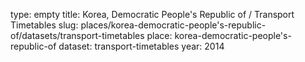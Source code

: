 type: empty
title: Korea, Democratic People's Republic of / Transport Timetables
slug: places/korea-democratic-people's-republic-of/datasets/transport-timetables
place: korea-democratic-people's-republic-of
dataset: transport-timetables
year: 2014
